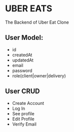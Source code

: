 # UBER EATS

The Backend of Uber Eat Clone

## User Model:

- id
- createdAt
- updatedAt
- email
- password
- role(client|owner|delivery)

## User CRUD

- Create Account
- Log In
- See profile
- Edit Profile
- Verify Email
